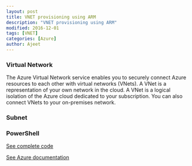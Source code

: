 ```yaml
---
layout: post
title: VNET provisioning using ARM
description: "VNET provisioning using ARM"
modified: 2016-12-01
tags: [VNET]
categories: [Azure]
author: Ajeet
---
```

### Virtual Network
The Azure Virtual Network service enables you to securely connect Azure resources to each other with virtual networks (VNets). A VNet is a representation of your own network in the cloud. A VNet is a logical isolation of the Azure cloud dedicated to your subscription. You can also connect VNets to your on-premises network.

### Subnet

### PowerShell

[See complete code](https://github.com/AjeetChouksey/resources/blob/master/network/azure365.vnet.json)

[See Azure documentation](https://docs.microsoft.com/en-us/azure/virtual-network/virtual-networks-overview)